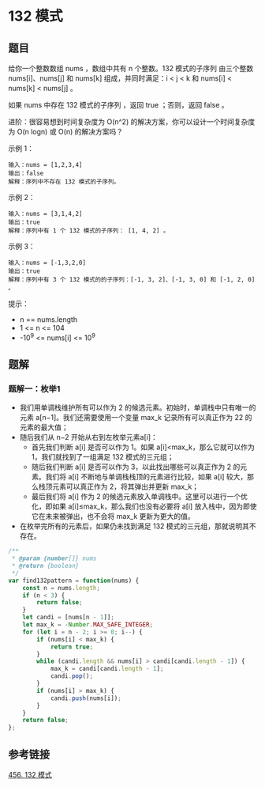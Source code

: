 # 132 模式

## 题目

给你一个整数数组 nums ，数组中共有 n 个整数。132 模式的子序列 由三个整数 nums[i]、nums[j] 和 nums[k] 组成，并同时满足：i < j < k 和 nums[i] < nums[k] < nums[j] 。

如果 nums 中存在 132 模式的子序列 ，返回 true ；否则，返回 false 。

进阶：很容易想到时间复杂度为 O(n^2) 的解决方案，你可以设计一个时间复杂度为 O(n logn) 或 O(n) 的解决方案吗？

示例 1：

```
输入：nums = [1,2,3,4]
输出：false
解释：序列中不存在 132 模式的子序列。
```


示例 2：

```
输入：nums = [3,1,4,2]
输出：true
解释：序列中有 1 个 132 模式的子序列： [1, 4, 2] 。
```


示例 3：

```
输入：nums = [-1,3,2,0]
输出：true
解释：序列中有 3 个 132 模式的的子序列：[-1, 3, 2]、[-1, 3, 0] 和 [-1, 2, 0] 。
```


提示：

- n == nums.length
- 1 <= n <= 104
- -10<sup>9</sup> <= nums[i] <= 10<sup>9</sup>



## 题解

### 题解一：枚举1

- 我们用单调栈维护所有可以作为 2 的候选元素。初始时，单调栈中只有唯一的元素 a[n−1]。我们还需要使用一个变量 max_k 记录所有可以真正作为 22 的元素的最大值；
- 随后我们从 n−2 开始从右到左枚举元素a[i]：
  - 首先我们判断 a[i] 是否可以作为 1。如果 a[i]<max_k，那么它就可以作为 1，我们就找到了一组满足 132 模式的三元组；
  - 随后我们判断 a[i] 是否可以作为 3，以此找出哪些可以真正作为 2 的元素。我们将 a[i] 不断地与单调栈栈顶的元素进行比较，如果 a[i] 较大，那么栈顶元素可以真正作为 2，将其弹出并更新 max_k；
  - 最后我们将 a[i] 作为 2 的候选元素放入单调栈中。这里可以进行一个优化，即如果 a[i]≤max_k，那么我们也没有必要将 a[i] 放入栈中，因为即使它在未来被弹出，也不会将 max_k 更新为更大的值。
- 在枚举完所有的元素后，如果仍未找到满足 132 模式的三元组，那就说明其不存在。

```js
/**
 * @param {number[]} nums
 * @return {boolean}
 */
var find132pattern = function(nums) {
    const n = nums.length;
    if (n < 3) {
        return false;
    }
    let candi = [nums[n - 1]];
    let max_k = -Number.MAX_SAFE_INTEGER;
    for (let i = n - 2; i >= 0; i--) {
        if (nums[i] < max_k) {
            return true;
        }
        while (candi.length && nums[i] > candi[candi.length - 1]) {
            max_k = candi[candi.length - 1];
            candi.pop();
        }
        if (nums[i] > max_k) {
            candi.push(nums[i]);
        }
    }
    return false;
};
```



## 参考链接

[456. 132 模式](https://leetcode-cn.com/problems/132-pattern/)